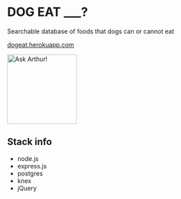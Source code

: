 # DOG EAT ___?

Searchable database of foods that dogs can or cannot eat

<a href="https://dogeat.herokuapp.com/">dogeat.herokuapp.com<a>


<img src="https://i.imgur.com/vyjHXAT.png" width="160px" alt="Ask Arthur!" />


## Stack info

* node.js
* express.js
* postgres
* knex
* jQuery
